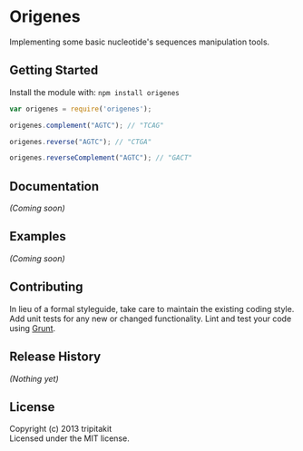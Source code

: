 Origenes
===

Implementing some basic nucleotide's sequences manipulation tools.



## Getting Started
Install the module with: `npm install origenes`

```javascript
var origenes = require('origenes');

origenes.complement("AGTC"); // "TCAG"

origenes.reverse("AGTC"); // "CTGA"

origenes.reverseComplement("AGTC"); // "GACT" 
```

## Documentation
_(Coming soon)_

## Examples
_(Coming soon)_

## Contributing
In lieu of a formal styleguide, take care to maintain the existing coding style. Add unit tests for any new or changed functionality. Lint and test your code using [Grunt](http://gruntjs.com/).

## Release History
_(Nothing yet)_

## License
Copyright (c) 2013 tripitakit  
Licensed under the MIT license.

